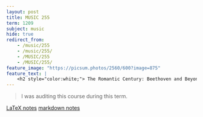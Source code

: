 ```yaml
---
layout: post
title: MUSIC 255
term: 1209
subject: music
hide: true
redirect_from:
    - /music/255
    - /music/255/
    - /MUSIC/255
    - /MUSIC/255/
feature_image: "https://picsum.photos/2560/600?image=875"
feature_text: |
    <h2 style="color:white;"> The Romantic Century: Beethoven and Beyond </h2>
---
```


 > I was auditing this course during this term.

[LaTeX notes](/pdfs/1209/music255.pdf)  [markdown notes](/md/1209/music255/)
